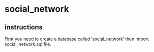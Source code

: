# social_network

## instructions

First you need to create a database called 'social_network' then import social_network.sql file.